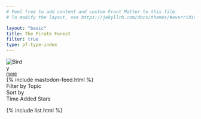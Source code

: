 ```yaml
---
# Feel free to add content and custom Front Matter to this file.
# To modify the layout, see https://jekyllrb.com/docs/themes/#overriding-theme-defaults

layout: "basic"
title: The Pirate Forest
filter: true
type: pf-type-index
---
```

<div class="pf-">
    <div class="pf-row pf-feed-line">
        <div><img style="max-width:50px;" src="/assets/birdy.svg" alt="Birdy"></div>
        <div class="pf-row-bottom"><a rel="me" href="https://mastodon.social/@ThePirateForest" target="_blank"><small>more</small></a></div>
        <div class="pf-grow"></div>
    </div>
    {% include mastodon-feed.html %}
</div>

<div class="h4">Filter by Topic</div>
<div id="pf-tag-men" class="pf-inline-men"></div>

<div id="gf-sorting" class="pf-column">
    <div class="h4">
        Sort by
    </div>
    <div class="pf-grow pf-inline-men">
        <a class="m-2 pf-meta-timeglass" title="Filter By Time added" onclick="setSorting('time'); return false;" >Time Added</a>
        <a class="m-2 pf-meta-star" title="Filter By Stars" onclick="setSorting('stars'); return false;" >Stars</a>
    </div>
</div>

{% include list.html %}

